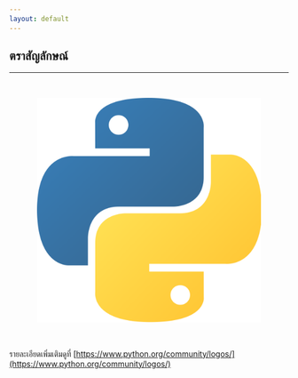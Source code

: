 ```yaml
---
layout: default
---
```


## ตราสัญลักษณ์

---

<br>

<p align="center">
    <img 
    src="/assets/img/python-logo.png" 
    alt="python-logo" 
    width="80%" 
    height="auto"
    />
</p>

<br>

รายละเอียดเพิ่มเติมดูที่ [https://www.python.org/community/logos/](https://www.python.org/community/logos/)